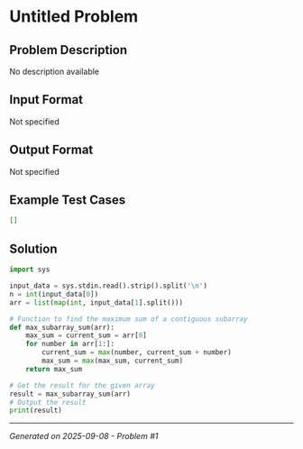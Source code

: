 # Untitled Problem

## Problem Description
No description available

## Input Format
Not specified

## Output Format
Not specified

## Example Test Cases
```json
[]
```

## Solution
```python
import sys

input_data = sys.stdin.read().strip().split('\n')
n = int(input_data[0])
arr = list(map(int, input_data[1].split()))

# Function to find the maximum sum of a contiguous subarray
def max_subarray_sum(arr):
    max_sum = current_sum = arr[0]
    for number in arr[1:]:
        current_sum = max(number, current_sum + number)
        max_sum = max(max_sum, current_sum)
    return max_sum

# Get the result for the given array
result = max_subarray_sum(arr)
# Output the result
print(result)
```

---
*Generated on 2025-09-08 - Problem #1*